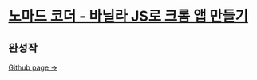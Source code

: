 # [노마드 코더 - 바닐라 JS로 크롬 앱 만들기](https://nomadcoders.co/javascript-for-beginners)

## 완성작
[Github page ->](https://mongsam2.github.io/js-app/)
